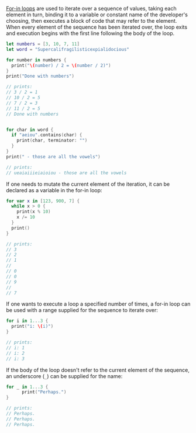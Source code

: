 [For-in loops][for-in-loops] are used to iterate over a sequence of values, taking each element in turn, binding it to a variable or constant name of the developer's choosing, then executes a block of code that may refer to the element. When every element of the sequence has been iterated over, the loop exits and execution begins with the first line following the body of the loop.

```swift
let numbers = [3, 10, 7, 11]
let word = "Supercalifragilisticexpialidocious"

for number in numbers {
  print("\(number) / 2 = \(number / 2)")
}
print("Done with numbers")

// prints:
// 3 / 2 = 1
// 10 / 2 = 5
// 7 / 2 = 3
// 11 / 2 = 5
// Done with numbers


for char in word {
  if "aeiou".contains(char) {
    print(char, terminator: "")
  }
}
print(" - those are all the vowels")

// prints:
// ueaiaiiieiaioiou - those are all the vowels

```

If one needs to mutate the current element of the iteration, it can be declared as a variable in the for-in loop:

```swift
for var x in [123, 900, 7] {
  while x > 0 {
    print(x % 10)
    x /= 10
  }
  print()
}

// prints:
// 3
// 2
// 1
//
// 0
// 0
// 9
//
// 7
```

If one wants to execute a loop a specified number of times, a for-in loop can be used with a range supplied for the sequence to iterate over:

```swift
for i in 1...3 {
  print("i: \(i)")
}

// prints:
// i: 1
// i: 2
// i: 3
```

If the body of the loop doesn't refer to the current element of the sequence, an underscore (`_`) can be supplied for the name:

```swift
for _ in 1...3 {
	  print("Perhaps.")
}

// prints:
// Perhaps.
// Perhaps.
// Perhaps.

```

[for-in-loops]: https://docs.swift.org/swift-book/LanguageGuide/ControlFlow.html#ID121
